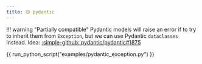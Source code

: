 ```yaml
---
title: 🟡 pydantic
---
```


!!! warning "Partially compatible"
    Pydantic models will raise an error if to try to inherit them from `Exception`, but we can use Pydantic `dataclasses` instead. Idea:  [:simple-github: pydantic/pydantic#1875](https://github.com/pydantic/pydantic/issues/1875)

{{ run_python_script("examples/pydantic_exception.py") }}
